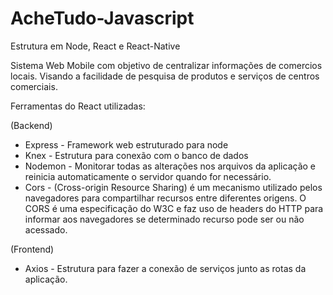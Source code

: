# AcheTudo-Javascript
Estrutura em Node, React e React-Native

Sistema Web Mobile com objetivo de centralizar informações de comercios locais. Visando a facilidade de pesquisa de produtos e serviços de centros comerciais.


Ferramentas do React utilizadas:

(Backend)
* Express - Framework web estruturado para node  
* Knex - Estrutura para conexão com o banco de dados
* Nodemon - Monitorar todas as alterações nos arquivos da aplicação e reinicia automaticamente o servidor quando for necessário.
* Cors - (Cross-origin Resource Sharing) é um mecanismo utilizado pelos navegadores para compartilhar recursos entre diferentes origens. O CORS é uma especificação do W3C e faz uso de headers do HTTP para informar aos navegadores se determinado recurso pode ser ou não acessado.

(Frontend)
* Axios - Estrutura para fazer a conexão de serviços junto as rotas da aplicação.